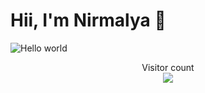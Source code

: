 # Hii, I'm Nirmalya :wave:

<img src="https://raw.githubusercontent.com/sagar-viradiya/sagar-viradiya/master/resources/banner.png" alt="Hello world">

<p align="center"> 
  Visitor count<br>
  <img src="https://camo.githubusercontent.com/cd895c648f5297efde6f9cc88071ec4992f1b509a600aebe8c78f4673d323ed8/68747470733a2f2f70726f66696c652d636f756e7465722e676c697463682e6d652f73616761722d76697261646979612f636f756e742e737667" />
</p>


